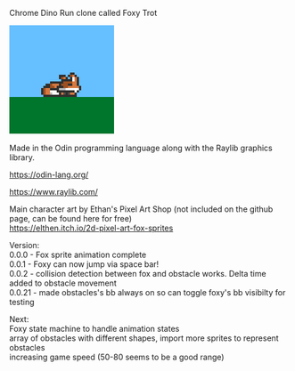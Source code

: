 Chrome Dino Run clone called Foxy Trot

<picture>
 <img alt="SLEEPING-FOX-SPRITE" src="thumb.png">
</picture>

Made in the Odin programming language along with the Raylib graphics library.

https://odin-lang.org/

https://www.raylib.com/


Main character art by Ethan's Pixel Art Shop (not included on the github page, can be found here for free) <br>
https://elthen.itch.io/2d-pixel-art-fox-sprites


Version: <br>
0.0.0 - Fox sprite animation complete <br>
0.0.1 - Foxy can now jump via space bar! <br>
0.0.2 - collision detection between fox and obstacle works. Delta time added to obstacle movement<br>
0.0.21 - made obstacles's bb always on so can toggle foxy's bb visibilty for testing<br>

Next:<br>
Foxy state machine to handle animation states<br>
array of obstacles with different shapes, import more sprites to represent obstacles <br>
increasing game speed (50-80 seems to be a good range)<br>